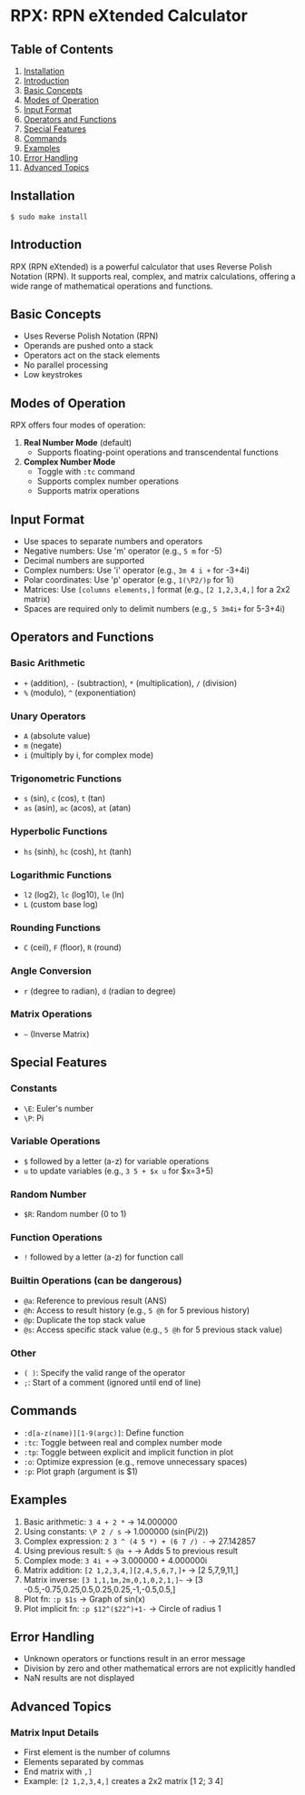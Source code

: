 # RPX: RPN eXtended Calculator

## Table of Contents
1. [Installation](#installation)
2. [Introduction](#introduction)
3. [Basic Concepts](#basic-concepts)
4. [Modes of Operation](#modes-of-operation)
5. [Input Format](#input-format)
6. [Operators and Functions](#operators-and-functions)
7. [Special Features](#special-features)
8. [Commands](#commands)
9. [Examples](#examples)
10. [Error Handling](#error-handling)
11. [Advanced Topics](#advanced-topics)

## Installation
```
$ sudo make install
```

## Introduction
RPX (RPN eXtended) is a powerful calculator that uses Reverse Polish Notation (RPN). It supports real, complex, and matrix calculations, offering a wide range of mathematical operations and functions.

## Basic Concepts
- Uses Reverse Polish Notation (RPN)
- Operands are pushed onto a stack
- Operators act on the stack elements
- No parallel processing
- Low keystrokes

## Modes of Operation
RPX offers four modes of operation:

1. **Real Number Mode** (default)
   - Supports floating-point operations and transcendental functions
2. **Complex Number Mode**
   - Toggle with `:tc` command
   - Supports complex number operations
   - Supports matrix operations

## Input Format
- Use spaces to separate numbers and operators
- Negative numbers: Use 'm' operator (e.g., `5 m` for -5)
- Decimal numbers are supported
- Complex numbers: Use 'i' operator (e.g., `3m 4 i +` for -3+4i)
- Polar coordinates: Use 'p' operator (e.g., `1(\P2/)p` for 1i)
- Matrices: Use `[columns elements,]` format (e.g., `[2 1,2,3,4,]` for a 2x2 matrix)
- Spaces are required only to delimit numbers (e.g., `5 3m4i+` for 5-3+4i)

## Operators and Functions
### Basic Arithmetic
- `+` (addition), `-` (subtraction), `*` (multiplication), `/` (division)
- `%` (modulo), `^` (exponentiation)

### Unary Operators
- `A` (absolute value)
- `m` (negate)
- `i` (multiply by i, for complex mode)

### Trigonometric Functions
- `s` (sin), `c` (cos), `t` (tan)
- `as` (asin), `ac` (acos), `at` (atan)

### Hyperbolic Functions
- `hs` (sinh), `hc` (cosh), `ht` (tanh)

### Logarithmic Functions
- `l2` (log2), `lc` (log10), `le` (ln)
- `L` (custom base log)

### Rounding Functions
- `C` (ceil), `F` (floor), `R` (round)

### Angle Conversion
- `r` (degree to radian), `d` (radian to degree)

### Matrix Operations
- `~` (Inverse Matrix)

## Special Features
### Constants
- `\E`: Euler's number
- `\P`: Pi

### Variable Operations
- `$` followed by a letter (a-z) for variable operations
- `u` to update variables (e.g., `3 5 + $x u` for $x=3+5)

### Random Number
- `$R`: Random number (0 to 1)

### Function Operations
- `!` followed by a letter (a-z) for function call

### Builtin Operations (can be dangerous)
- `@a`: Reference to previous result (ANS)
- `@h`: Access to result history (e.g., `5 @h` for 5 previous history)
- `@p`: Duplicate the top stack value
- `@s`: Access specific stack value (e.g., `5 @h` for 5 previous stack value)

### Other
- `( )`: Specify the valid range of the operator
- `;`: Start of a comment (ignored until end of line)

## Commands
- `:d[a-z(name)][1-9(argc)]`: Define function
- `:tc`: Toggle between real and complex number mode
- `:tp`: Toggle between explicit and implicit function in plot
- `:o`: Optimize expression (e.g., remove unnecessary spaces)
- `:p`: Plot graph (argument is $1)

## Examples
1. Basic arithmetic: `3 4 + 2 *` -> 14.000000
2. Using constants: `\P 2 / s` -> 1.000000 (sin(Pi/2))
3. Complex expression: `2 3 ^ (4 5 *) + (6 7 /) -` -> 27.142857
4. Using previous result: `5 @a +` -> Adds 5 to previous result
5. Complex mode: `3 4i +` -> 3.000000 + 4.000000i
8. Matrix addition: `[2 1,2,3,4,][2,4,5,6,7,]+` -> [2 5,7,9,11,]
9. Matrix inverse: `[3 1,1,1m,2m,0,1,0,2,1,]~` -> [3 -0.5,-0.75,0.25,0.5,0.25,0.25,-1,-0.5,0.5,]
10. Plot fn: `:p $1s` -> Graph of sin(x)
11. Plot implicit fn: `:p $12^($22^)+1-` -> Circle of radius 1

## Error Handling
- Unknown operators or functions result in an error message
- Division by zero and other mathematical errors are not explicitly handled
- NaN results are not displayed

## Advanced Topics
### Matrix Input Details
- First element is the number of columns
- Elements separated by commas
- End matrix with `,]`
- Example: `[2 1,2,3,4,]` creates a 2x2 matrix [1 2; 3 4]
